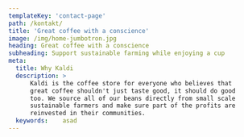 ```yaml
---
templateKey: 'contact-page'
path: /kontakt/
title: 'Great coffee with a conscience'
image: /img/home-jumbotron.jpg
heading: Great coffee with a conscience
subheading: Support sustainable farming while enjoying a cup
meta:
  title: Why Kaldi
  description: >
      Kaldi is the coffee store for everyone who believes that
      great coffee shouldn't just taste good, it should do good
      too. We source all of our beans directly from small scale
      sustainable farmers and make sure part of the profits are
      reinvested in their communities.
  keywords:    asad
---
```



